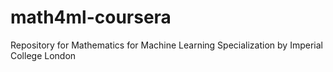 # math4ml-coursera
Repository for Mathematics for Machine Learning Specialization by Imperial College London
